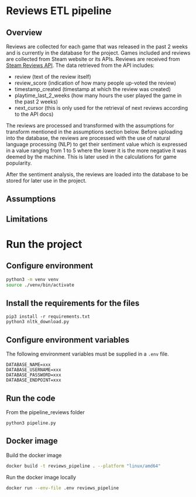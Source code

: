 # Reviews ETL pipeline
## Overview

Reviews are collected for each game that was released in the past 2 weeks and is currently in the database for the project. Games included and reviews are collected from Steam website or its APIs. Reviews are received from [Steam Reviews API](https://partner.steamgames.com/doc/store/getreviews). The data retrieved from the API includes:

- review (text of the review itself)
- review_score (indication of how many people up-voted the review)
- timestamp_created (timestamp at which the review was created)
- playtime_last_2_weeks (how many hours the user played the game in the past 2 weeks)
- next_cursor (this is only used for the retrieval of next reviews according to the API docs)

The reviews are processed and transformed with the assumptions for transform mentioned in the assumptions section below. Before uploading into the database, the reviews are processed with the use of natural language processing (NLP) to get their sentiment value which is expressed in a value ranging from 1 to 5 where the lower it is the more negative it was deemed by the machine. This is later used in the calculations for game popularity.

After the sentiment analysis, the reviews are loaded into the database to be stored for later use in the project.

## Assumptions

## Limitations

# Run the project

## Configure environment

```sh
python3 -m venv venv
source ./venv/bin/activate
```

## Install the requirements for the files
```
pip3 install -r requirements.txt
python3 nltk_download.py
```

## Configure environment variables

The following environment variables must be supplied in a `.env` file.

```
DATABASE_NAME=xxx
DATABASE_USERNAME=xxx
DATABASE_PASSWORD=xxx
DATABASE_ENDPOINT=xxx
```

## Run the code
From the pipeline_reviews folder
```
python3 pipeline.py
```
## Docker image

Build the docker image

```sh
docker build -t reviews_pipeline . --platform "linux/amd64"
```

Run the docker image locally

```sh
docker run --env-file .env reviews_pipeline
```
